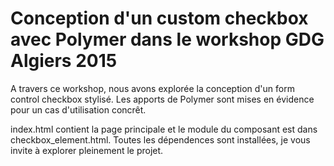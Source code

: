 # Conception d'un custom checkbox avec Polymer dans le workshop GDG Algiers 2015

A travers ce workshop, nous avons explorée la conception d'un form control checkbox stylisé. Les apports de Polymer sont mises en évidence pour un cas d'utilisation concrêt.

index.html contient la page principale et le module du composant est dans checkbox_element.html. Toutes les dépendences sont installées, je vous invite à explorer pleinement le projet. 
